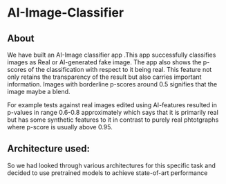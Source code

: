 # AI-Image-Classifier

## About
We have built an AI-Image classifier app .This app successfully classifies images as Real or AI-generated fake image. The app also shows the p-scores of the classification with respect to it being real. This feature not only retains the transparency of the result but also carries important information. Images with borderline p-scores around 0.5 signifies that the image maybe a blend. 

For example tests against real images edited using AI-features resulted in p-values in range 0.6-0.8 approximately which says that it is primarily real but has some synthetic features to it in contrast to purely real phtotgraphs where p-score is usually above 0.95. 

## Architecture used:
So we had looked through various architectures for this specific task and decided to use pretrained models to achieve state-of-art performance
